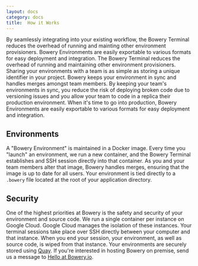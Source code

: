 ```yaml
---
layout: docs
category: docs
title:  How it Works
---
```


By seamlessly integrating into your existing workflow, the Bowery Terminal reduces the overhead of running and mainting other environment provisioners. Bowery Environments are easily exportable to various formats for easy deployment and integration. The Bowery Terminal reduces the overhead of running and maintaining other environment provisioners. Sharing your environments with a team is as simple as storing a unique identifier in your project. Bowery keeps your environment in sync and handles merges amongst team members. By keeping your team's environments in sync, you reduce the risk of deploying broken code due to versioning issues and you allow your team to code in a replica their production environment. When it's time to go into production, Bowery Environments are easily exportable to various formats for easy deployment and integration.

## Environments

A "Bowery Environment" is maintained in a Docker image. Every time you "launch" an environment, we run a new container, and the Bowery Terminal establishes and SSH session directly into that container. As you and your team members alter that image, Bowery handles merges, ensuring that the image is up to date for all users. Your environment is tied directly to a `.bowery` file located at the root of your application directory.

## Security

One of the highest priorities at Bowery is the safety and security of your environment and source code. We run a single container per instance on Google Cloud. Google Cloud manages the isolation of these instances. Your terminal sessions take place over SSH directly between your computer and that instance. When you end your session, your environment, as well as source code, is wiped from that instance. Your environments are securely stored using [Quay](https://quay.io/). If you're interested in hosting Bowery on premise, send us a message to [Hello at Bowery.io](mailto:hello@bowery.io).
